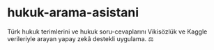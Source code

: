 # hukuk-arama-asistani
Türk hukuk terimlerini ve hukuk soru-cevaplarını Vikisözlük ve Kaggle verileriyle arayan yapay zekâ destekli uygulama. ⚖️
